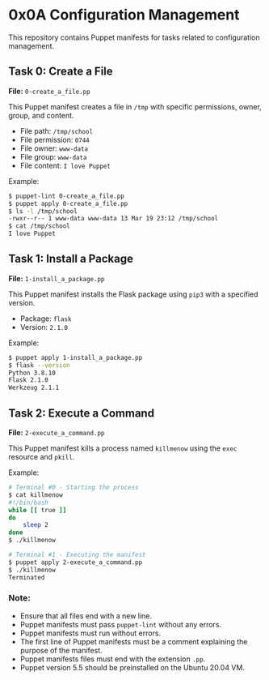# 0x0A Configuration Management

This repository contains Puppet manifests for tasks related to configuration management.

## Task 0: Create a File

**File:** `0-create_a_file.pp`

This Puppet manifest creates a file in `/tmp` with specific permissions, owner, group, and content.

- File path: `/tmp/school`
- File permission: `0744`
- File owner: `www-data`
- File group: `www-data`
- File content: `I love Puppet`

Example:
```bash
$ puppet-lint 0-create_a_file.pp
$ puppet apply 0-create_a_file.pp
$ ls -l /tmp/school
-rwxr--r-- 1 www-data www-data 13 Mar 19 23:12 /tmp/school
$ cat /tmp/school
I love Puppet
```

## Task 1: Install a Package

**File:** `1-install_a_package.pp`

This Puppet manifest installs the Flask package using `pip3` with a specified version.

- Package: `flask`
- Version: `2.1.0`

Example:
```bash
$ puppet apply 1-install_a_package.pp
$ flask --version
Python 3.8.10
Flask 2.1.0
Werkzeug 2.1.1
```

## Task 2: Execute a Command

**File:** `2-execute_a_command.pp`

This Puppet manifest kills a process named `killmenow` using the `exec` resource and `pkill`.

Example:
```bash
# Terminal #0 - Starting the process
$ cat killmenow
#!/bin/bash
while [[ true ]]
do
    sleep 2
done
$ ./killmenow

# Terminal #1 - Executing the manifest
$ puppet apply 2-execute_a_command.pp
$ ./killmenow
Terminated
```

### Note:

- Ensure that all files end with a new line.
- Puppet manifests must pass `puppet-lint` without any errors.
- Puppet manifests must run without errors.
- The first line of Puppet manifests must be a comment explaining the purpose of the manifest.
- Puppet manifests files must end with the extension `.pp`.
- Puppet version 5.5 should be preinstalled on the Ubuntu 20.04 VM.

```
